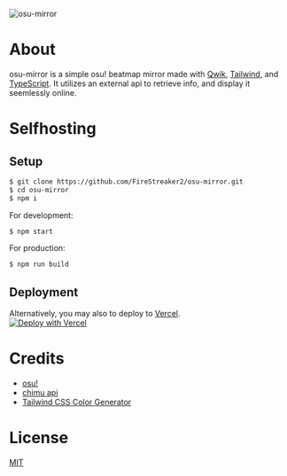 ![osu-mirror](https://socialify.git.ci/FireStreaker2/osu-mirror/image?description=1&forks=1&issues=1&language=1&name=1&owner=1&pulls=1&stargazers=1&theme=Dark)

# About

osu-mirror is a simple osu! beatmap mirror made with [Qwik](https://qwik.builder.io/), [Tailwind](https://tailwindcss.com/), and [TypeScript](https://www.typescriptlang.org/). It utilizes an external api to retrieve info, and display it seemlessly online.

# Selfhosting

## Setup

```bash
$ git clone https://github.com/FireStreaker2/osu-mirror.git
$ cd osu-mirror
$ npm i
```

For development:

```bash
$ npm start
```

For production:

```bash
$ npm run build
```

## Deployment

Alternatively, you may also to deploy to [Vercel](https://vercel.com/).  
[![Deploy with Vercel](https://vercel.com/button)](https://vercel.com/new/clone?repository-url=https%3A%2F%2Fgithub.com%2FFireStreaker2%2Fosu-mirror)

# Credits

- [osu!](https://osu.ppy.sh/)
- [chimu api](https://chimu.moe/docs)
- [Tailwind CSS Color Generator](https://uicolors.app/create)

# License

[MIT](https://github.com/FireStreaker2/osu-mirror/blob/main/LICENSE)
